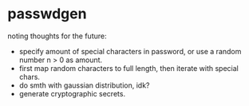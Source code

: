 # passwdgen
noting thoughts for the future:
- specify amount of special characters in password, or use a random number n > 0 as amount.
- first map random characters to full length, then iterate with special chars.
- do smth with gaussian distribution, idk?
- generate cryptographic secrets.